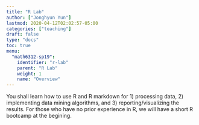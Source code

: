 ```yaml
---
title: "R Lab"
author: ["Jonghyun Yun"]
lastmod: 2020-04-12T02:02:57-05:00
categories: ["teaching"]
draft: false
type: "docs"
toc: true
menu:
  "math6312-sp19":
    identifier: "r-lab"
    parent: "R Lab"
    weight: 1
    name: "Overview"
---
```


You shall learn how to use R and R markdown for 1) processing data, 2) implementing data mining algorithms, and 3) reporting/visualizing the results. For those who have no prior experience in R, we will have a short R bootcamp at the begining.
